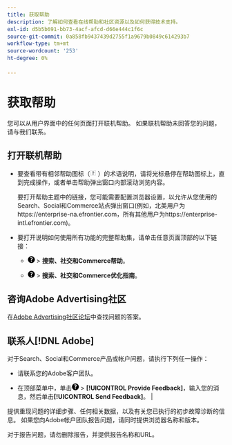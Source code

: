 ```yaml
---
title: 获取帮助
description: 了解如何查看在线帮助和社区资源以及如何获得技术支持。
exl-id: d5b5b691-bb73-4acf-afcd-d66e444c1f6c
source-git-commit: 0a858fb9437439d2755f1a9679b0849c614293b7
workflow-type: tm+mt
source-wordcount: '253'
ht-degree: 0%

---
```


# 获取帮助

您可以从用户界面中的任何页面打开联机帮助。 如果联机帮助未回答您的问题，请与我们联系。

## 打开联机帮助

* 要查看带有相邻帮助图标（![帮助图标](/help/search-social-commerce/assets/help-field.png "帮助图标") ）的术语说明，请将光标悬停在帮助图标上，直到完成操作，或者单击帮助弹出窗口内部滚动浏览内容。

  要打开帮助主题中的链接，您可能需要配置浏览器设置，以允许从您使用的Search、Social和Commerce站点弹出窗口(例如，北美用户为https://enterprise-na.efrontier.com，所有其他用户为https://enterprise-intl.efrontier.com)。

* 要打开说明如何使用所有功能的完整帮助集，请单击任意页面顶部的以下链接：

   * ![帮助](/help/search-social-commerce/assets/help-main-menu.png "帮助") > **搜索、社交和Commerce帮助**。

   * ![帮助](/help/search-social-commerce/assets/help-main-menu.png "帮助") > **搜索、社交和Commerce优化指南**。

## 咨询Adobe Advertising社区

在[Adobe Advertising社区论坛](https://experienceleaguecommunities.adobe.com/t5/adobe-advertising-cloud/ct-p/adobe-advertising-cloud-community)中查找问题的答案。

## 联系人[!DNL Adobe]

对于Search、Social和Commerce产品或帐户问题，请执行下列任一操作：

* 请联系您的Adobe客户团队。

* 在顶部菜单中，单击![帮助](/help/search-social-commerce/assets/help-main-menu.png "帮助") > **[!UICONTROL Provide Feedback]**，输入您的消息，然后单击&#x200B;**[!UICONTROL Send Feedback]**。 |

提供重现问题的详细步骤、任何相关数据，以及有关您已执行的初步故障诊断的信息。 如果您向Adobe帐户团队报告问题，请同时提供浏览器名称和版本。

对于报告问题，请勿删除报告，并提供报告名称和URL。
